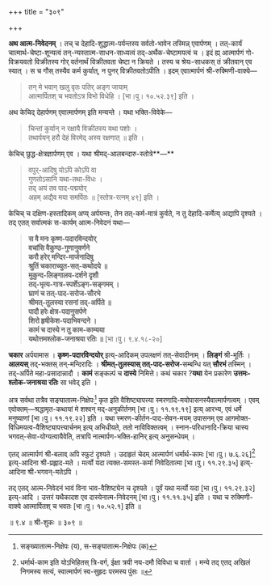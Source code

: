 +++
title = "३०९"

+++

**अथ आत्म-निवेदनम्** । तच् च देहादि-शुद्धात्म-पर्यन्तस्य सर्वतो-भावेन तस्मिन्न् एवार्पणम् । तत्-कार्यं चात्मार्थ-चेष्टा-शून्यत्वं तन्-न्यस्तात्म-साधन-साध्यत्वं तद्-अर्थैक-चेष्टामयत्वं च । इदं ह्य् आत्मार्पणं गो-विक्रयवतो विक्रीतस्य गोर् वर्तनार्थं विक्रीतवता चेष्टा न क्रियते । तस्य च श्रेयः-साधकस् तं क्रीतवान् एव स्यात् । स च गौस् तस्यैव कर्म कुर्यात्, न पुनर् विक्रीतवतोऽपीति । इदम् एवात्मार्पणं श्री-रुक्मिणी-वाक्ये—


> तन् मे भवान् खलु वृतः पतिर् अङ्ग जायाम्  
> आत्मार्पितश् च भवतोऽत्र विभो विधेहि । [भा।पु। १०.५२.३९] इति ।

अथ केचिद् देहार्पणम् एवात्मार्पणम् इति मन्यन्ते । यथा भक्ति-विवेके—


> चिन्तां कुर्यान् न रक्षायै विक्रीतस्य यथा पशोः ।  
> तथार्पयन् हरौ देहं विरमेद् अस्य रक्षणात् ॥ इति ।

केचिच् छुद्ध-क्षेत्रज्ञार्पणम् एव । यथा श्रीमद्-आलबन्दारु-स्तोत्रे**—**


> वपुर्-आदिषु योऽपि कोऽपि वा  
> गुणतोऽसानि यथा-तथा-विधः ।  
> तद् अयं तव पाद-पद्मयोर्  
> अहम् अद्यैव मया समर्पितः ॥ [स्तोत्र-रत्नम् ४९] इति ।

केचिच् च दक्षिण-हस्तादिकम् अप्य् अर्पयन्तः, तेन तत्-कर्म-मात्रं कुर्वते, न तु देहादि-कर्मेत्य् अद्यापि दृश्यते । तद् एतत् सर्वात्मकं स-कार्यम् आत्म-निवेदनं यथा—


> **स वै मनः कृष्ण-पदारविन्दयोर्**  
> **वचांसि वैकुण्ठ-गुणानुवर्णने**  
> **करौ हरेर् मन्दिर-मार्जनादिषु**  
> **श्रुतिं चकाराच्युत-सत्-कथोदये ॥**  
> **मुकुन्द-लिङ्गालय-दर्शने दृशौ**  
> **तद्-भृत्य-गात्र-स्पर्शेऽङ्ग-सङ्गमम् ।**  
> **घ्राणं च तत्-पाद-सरोज-सौरभे**  
> **श्रीमत्-तुलस्या रसनां तद्-अर्पिते ॥**  
> **पादौ हरेः क्षेत्र-पदानुसर्पणे**  
> **शिरो हृषीकेश-पदाभिवन्दने ।**  
> **कामं च दास्ये न तु काम-काम्यया**   
> **यथोत्तमश्लोक-जनाश्रया रतिः ॥** [भा।पु। ९.४.१८-२०]

**चकार** अर्पयामास । **कृष्ण-पदारविन्दयोर्** इत्य्-आदिकम् उपलक्षणं तत्-सेवादीनाम् । **लिङ्गं** श्री-मूर्तिः । **आलयस्** तद्-भक्तस् तन्-मन्दिरादिः । **श्रीमत्-तुलस्यास् तत्-पाद-सरोज**-सम्बन्धि यत् **सौरभं** तस्मिन् । तद्-अर्पिते महा-प्रसादान्नादौ । **कामं** सङ्कल्पं च **दास्ये** निमित्ते। कथं चकार ?**यथा** येन प्रकारेण **उत्तमः-श्लोक-जनाश्रया रतिः** सा भवेद् इति । 

अत्र सर्वथा तत्रैव सङ्घातात्म-निक्षेपः[^२९०] कृत इति वैशिष्ट्यापत्त्या स्मरणादि-मयोपासनस्यैवात्मार्पणत्वम् । एवम् एवोक्तम्—श्रद्धामृत-कथायां मे शश्वन् मद्-अनुकीर्तनम् [भा।पु। ११.१९.१९] इत्य् आरभ्य, एवं धर्मे मनुष्याणां [भा।पु। ११.१९.२२] इति । यथा स्मरण-कीर्तन-पाद-सेवन-मयम् उपासनम् एव आगमोक्त-विधिमयत्व-वैशिष्ट्यापत्त्यार्चनम् इत्य् अभिधीयते, ततो नाविविक्तत्वम् । स्नान-परिधानादि-क्रिया चास्य भगवत्-सेवा-योग्यत्वायैवेति, तत्रापि नात्मार्पण-भक्ति-हानिर् इत्य् अनुसन्धेयम् । 

[^२९०]:
    सङ्ख्यातात्म-निक्षेपः (य), स-सङ्घातात्म-निक्षेपः (क)


एतद् आत्मार्पणं श्री-बलाव् अपि स्फुटं दृश्यते । उदाहृतं चेदम् आत्मार्पणं धर्मार्थ-कामः [भा।पु। ७.६.२६][^२९१] इत्य्-आदिना श्री-प्रह्लाद-मते । मर्त्यो यदा त्यक्त-समस्त-कर्मा निवेदितात्मा [भा।पु। ११.२९.३५] इत्य्-आदिना श्री-भगवन्-मतेऽपि ।

[^२९१]:
    धर्मार्थ-काम इति योऽभिहितस् त्रि-वर्ग, ईक्षा त्रयी नय-दमौ विविधा च वार्ता ।
    मन्ये तद् एतद् अखिलं निगमस्य सत्यं, स्वात्मार्पणं स्व-सुहृदः परमस्य पुंसः ॥


तद् एतद् आत्म-निवेदनं भावं विना भाव-वैशिष्ट्येन च दृश्यते । पूर्वं यथा मर्त्यो यदा [भा।पु। ११.२९.३२] इत्य्-आदि । उत्तरं यथैकादश एव दास्येनात्म-निवेदनम् [भा।पु। ११.११.३५] इति । यथा च रुक्मिणी-वाक्ये आत्मार्पितश् च भवतः [भा।पु। १०.५२.१] इति ॥

॥ ९.४ ॥ श्री-शुकः ॥ ३०९ ॥
